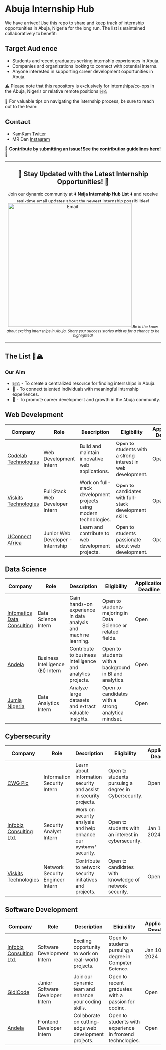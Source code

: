 # Abuja Internship Hub

We have arrived! Use this repo to share and keep track of internship opportunities in Abuja, Nigeria for the long run. The list is maintained collaboratively to benefit:

## Target Audience

* Students and recent graduates seeking internship experiences in Abuja.
* Companies and organizations looking to connect with potential interns.
* Anyone interested in supporting career development opportunities in Abuja.


:warning: Please note that this repository is exclusively for internships/co-ops in the Abuja, Nigeria or relative remote positions 🇳🇬

🧠 For valuable tips on navigating the internship process, be sure to reach out to the team:

## Contact

* KamKam [Twitter](https://twitter.com/BIG_KAMKAM)
* MR Dan [Instagram](https://instagram.com/dans.io?igshid=ZDdkNTZiNTM=)

🙏 **Contribute by submitting an [issue](#)! See the contribution guidelines [here](./CONTRIBUTING.md)!** 🙏


---
<div align="center">
	<h2>🚀 Stay Updated with the Latest Internship Opportunities! 🌟</h2>
	<p>
		Join our dynamic community at ⬇️ <strong>Naija Internship Hub List</strong> ⬇️ and receive real-time email updates about the newest internship possibilities!
		<br>
		<a href="https://pssrisk3bw9.typeform.com/to/ll5kJYZW">
			<img src="https://i.imgur.com/n8ZX4tt.png" width="400" alt="Email">
		</a>
		<sub><i>Be in the know about exciting internships in Abuja. Share your success stories with us for a chance to be highlighted!</i></sub>
	</p>
</div>




---

## The List 🚴🏔

### Our Aim
 - 🇳🇬 - To create a centralized resource for finding internships in Abuja.
 - 🛂 - To connect talented individuals with meaningful internship experiences.
 - 💸 - To promote career development and growth in the Abuja community.

<!-- Please leave a one line gap between this and the table TABLE_START (DO NOT CHANGE THIS LINE) -->

## Web Development

| Company | Role | Description | Eligibility | Application Deadline | Contact |
| ------- | ---- | ----------- | ------------ | --------------------- | ------- |
| [Codelab Technologies](https://www.codelabtech.com/) | Web Development Intern | Build and maintain innovative web applications. | Open to students with a strong interest in web development. | Open | info@codelabtech.com |
| [Viskits Technologies](https://www.viskits.com/) | Full Stack Web Developer Intern | Work on full-stack development projects using modern technologies. | Open to candidates with full-stack development skills. | Open | careers@viskits.com |
| [UConnect Africa](https://www.uconnectafrica.com/) | Junior Web Developer - Internship | Learn and contribute to web development projects. | Open to students passionate about web development. | Open | internship@uconnectafrica.com |

## Data Science

| Company | Role | Description | Eligibility | Application Deadline | Contact |
| ------- | ---- | ----------- | ------------ | --------------------- | ------- |
| [Infomatics Data Consulting](https://www.infomaticsdata.com/) | Data Science Intern | Gain hands-on experience in data analysis and machine learning. | Open to students majoring in Data Science or related fields. | Open | careers@infomaticsdata.com |
| [Andela](https://andela.com/) | Business Intelligence (BI) Intern | Contribute to business intelligence and analytics projects. | Open to students with a background in BI and analytics. | Open | recruitment@andela.com |
| [Jumia Nigeria](https://www.jumia.com.ng/) | Data Analytics Intern | Analyze large datasets and extract valuable insights. | Open to candidates with a strong analytical mindset. | Open | jobs@jumia.com |

## Cybersecurity

| Company | Role | Description | Eligibility | Application Deadline | Contact |
| ------- | ---- | ----------- | ------------ | --------------------- | ------- |
| [CWG Plc](https://www.cwg-plc.com/) | Information Security Intern | Learn about information security and assist in security projects. | Open to students pursuing a degree in Cybersecurity. | Open | info@cwg-plc.com |
| [Infobiz Consulting Ltd.](https://www.infobiz.com/) | Security Analyst Intern | Work on security analysis and help enhance our systems' security. | Open to students with an interest in cybersecurity. | Jan 10, 2024 | hr@infobiz.com |
| [Viskits Technologies](https://www.viskits.com/) | Network Security Engineer Intern | Contribute to network security initiatives and projects. | Open to candidates with knowledge of network security. | Open | careers@viskits.com |


## Software Development

| Company | Role | Description | Eligibility | Application Deadline | Contact |
| ------- | ---- | ----------- | ------------ | --------------------- | ------- |
| [Infobiz Consulting Ltd.](https://www.infobiz.com/) | Software Development Intern | Exciting opportunity to work on real-world projects. | Open to students pursuing a degree in Computer Science. | Jan 10, 2024 | hr@infobiz.com |
| [GidiCode](https://www.gidicode.com/) | Junior Software Developer Intern | Join our dynamic team and enhance your coding skills. | Open to recent graduates with a passion for coding. | Open | careers@gidicode.com |
| [Andela](https://andela.com/) | Frontend Developer Intern | Collaborate on cutting-edge web development projects. | Open to students with experience in frontend technologies. | Open | recruitment@andela.com |
